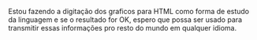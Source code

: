Estou fazendo a digitação dos graficos para HTML como forma de estudo da linguagem e se o resultado for OK, espero que possa ser usado para transmitir essas informações pro resto do mundo em qualquer idioma. 
